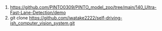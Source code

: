 1. https://github.com/PINTO0309/PINTO_model_zoo/tree/main/140_Ultra-Fast-Lane-Detection/demo
2. git clone https://github.com/iwatake2222/self-driving-ish_computer_vision_system.git